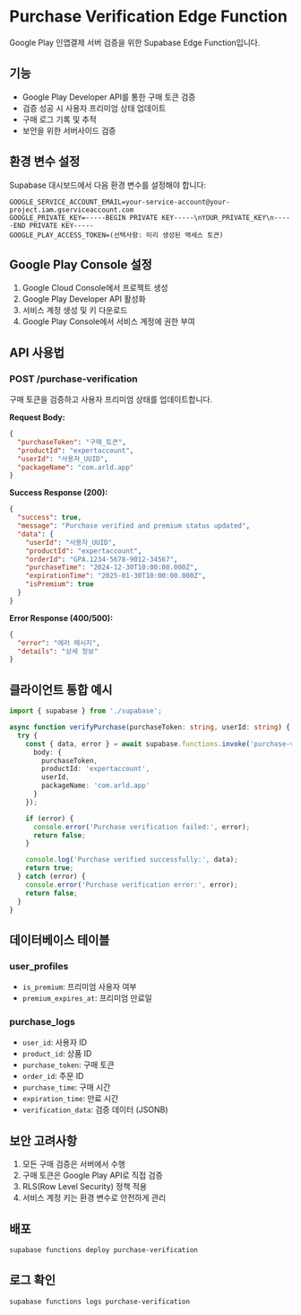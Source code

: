 # Purchase Verification Edge Function

Google Play 인앱결제 서버 검증을 위한 Supabase Edge Function입니다.

## 기능

- Google Play Developer API를 통한 구매 토큰 검증
- 검증 성공 시 사용자 프리미엄 상태 업데이트
- 구매 로그 기록 및 추적
- 보안을 위한 서버사이드 검증

## 환경 변수 설정

Supabase 대시보드에서 다음 환경 변수를 설정해야 합니다:

```
GOOGLE_SERVICE_ACCOUNT_EMAIL=your-service-account@your-project.iam.gserviceaccount.com
GOOGLE_PRIVATE_KEY=-----BEGIN PRIVATE KEY-----\nYOUR_PRIVATE_KEY\n-----END PRIVATE KEY-----
GOOGLE_PLAY_ACCESS_TOKEN=(선택사항: 미리 생성된 액세스 토큰)
```

## Google Play Console 설정

1. Google Cloud Console에서 프로젝트 생성
2. Google Play Developer API 활성화
3. 서비스 계정 생성 및 키 다운로드
4. Google Play Console에서 서비스 계정에 권한 부여

## API 사용법

### POST /purchase-verification

구매 토큰을 검증하고 사용자 프리미엄 상태를 업데이트합니다.

**Request Body:**
```json
{
  "purchaseToken": "구매_토큰",
  "productId": "expertaccount",
  "userId": "사용자_UUID",
  "packageName": "com.arld.app"
}
```

**Success Response (200):**
```json
{
  "success": true,
  "message": "Purchase verified and premium status updated",
  "data": {
    "userId": "사용자_UUID",
    "productId": "expertaccount",
    "orderId": "GPA.1234-5678-9012-34567",
    "purchaseTime": "2024-12-30T10:00:00.000Z",
    "expirationTime": "2025-01-30T10:00:00.000Z",
    "isPremium": true
  }
}
```

**Error Response (400/500):**
```json
{
  "error": "에러 메시지",
  "details": "상세 정보"
}
```

## 클라이언트 통합 예시

```typescript
import { supabase } from './supabase';

async function verifyPurchase(purchaseToken: string, userId: string) {
  try {
    const { data, error } = await supabase.functions.invoke('purchase-verification', {
      body: {
        purchaseToken,
        productId: 'expertaccount',
        userId,
        packageName: 'com.arld.app'
      }
    });

    if (error) {
      console.error('Purchase verification failed:', error);
      return false;
    }

    console.log('Purchase verified successfully:', data);
    return true;
  } catch (error) {
    console.error('Purchase verification error:', error);
    return false;
  }
}
```

## 데이터베이스 테이블

### user_profiles
- `is_premium`: 프리미엄 사용자 여부
- `premium_expires_at`: 프리미엄 만료일

### purchase_logs
- `user_id`: 사용자 ID
- `product_id`: 상품 ID
- `purchase_token`: 구매 토큰
- `order_id`: 주문 ID
- `purchase_time`: 구매 시간
- `expiration_time`: 만료 시간
- `verification_data`: 검증 데이터 (JSONB)

## 보안 고려사항

1. 모든 구매 검증은 서버에서 수행
2. 구매 토큰은 Google Play API로 직접 검증
3. RLS(Row Level Security) 정책 적용
4. 서비스 계정 키는 환경 변수로 안전하게 관리

## 배포

```bash
supabase functions deploy purchase-verification
```

## 로그 확인

```bash
supabase functions logs purchase-verification
```